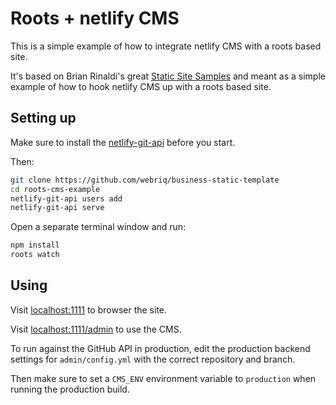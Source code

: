 # Roots + netlify CMS

This is a simple example of how to integrate netlify CMS with a roots based site.

It's based on Brian Rinaldi's great [Static Site Samples](https://github.com/remotesynth/Static-Site-Samples) and meant as a simple example of how to hook netlify CMS up with a roots based site.

## Setting up

Make sure to install the [netlify-git-api](https://github.com/netlify/netlify-git-api) before you start.

Then:

```bash
git clone https://github.com/webriq/business-static-template
cd roots-cms-example
netlify-git-api users add
netlify-git-api serve
```

Open a separate terminal window and run:

```bash
npm install
roots watch
```

## Using

Visit [localhost:1111](http://localhost:1111/) to browser the site.

Visit [localhost:1111/admin](http://localhost:1111/admin) to use the CMS.

To run against the GitHub API in production, edit the production backend settings for `admin/config.yml` with the correct repository and branch.

Then make sure to set a `CMS_ENV` environment variable to `production` when running the production build.
